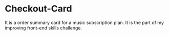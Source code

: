 # Checkout-Card
It is a order summary card for a music subscription plan. It is the part of my improving front-end skills challenge.
